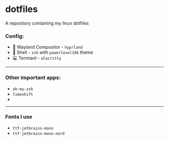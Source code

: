 # dotfiles
A repository containing my linux dotfiles

### Config:
- 🎨 Wayland Compositor - `hyprland`
- 🐚 Shell - `zsh` with `powerlevel10k` theme
- 💻 Termianl - `alacritty`

---

### Other important apps:
- `oh-my-zsh`
- `timeshift`
- 

---

### Fonts I use
- `ttf-jetbrains-mono`
- `ttf-jetbrains-mono-nerd`
